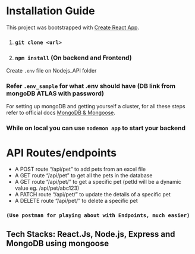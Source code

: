 # Installation Guide

This project was bootstrapped with [Create React App](https://github.com/facebook/create-react-app).

1. ### `git clone <url>`
2. ### `npm install` (On backend and Frontend)

Create `.env` file on Nodejs_API folder

### Refer `.env_sample` for what .env should have (DB link from mongoDB ATLAS with password)

For setting up mongoDB and getting yourself a cluster, for all these steps refer to official docs [MongoDB & Mongoose](https://www.mongodb.com/docs/drivers/node/current/quick-start/).

### While on local you can use `nodemon app` to start your backend

#

# API Routes/endpoints

- A POST route “/api/pet” to add pets from an excel file
- A GET route “/api/pet” to get all the pets in the database
- A GET route “/api/pet/<petId>” to get a specific pet (petId will be a dynamic value eg. /api/pet/abc123)
- A PATCH route “/api/pet/<petId>” to update the details of a specific pet
- A DELETE route “/api/pet/<petId>” to delete a specific pet

### `(Use postman for playing about with Endpoints, much easier)`

## Tech Stacks: React.Js, Node.js, Express and MongoDB using mongoose
